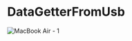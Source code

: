 # DataGetterFromUsb
![MacBook Air - 1](https://github.com/Areeb786123/DataGetterFromUsb/assets/56149022/7f24bee8-d3e5-48af-a133-c51111fe0f5b)
